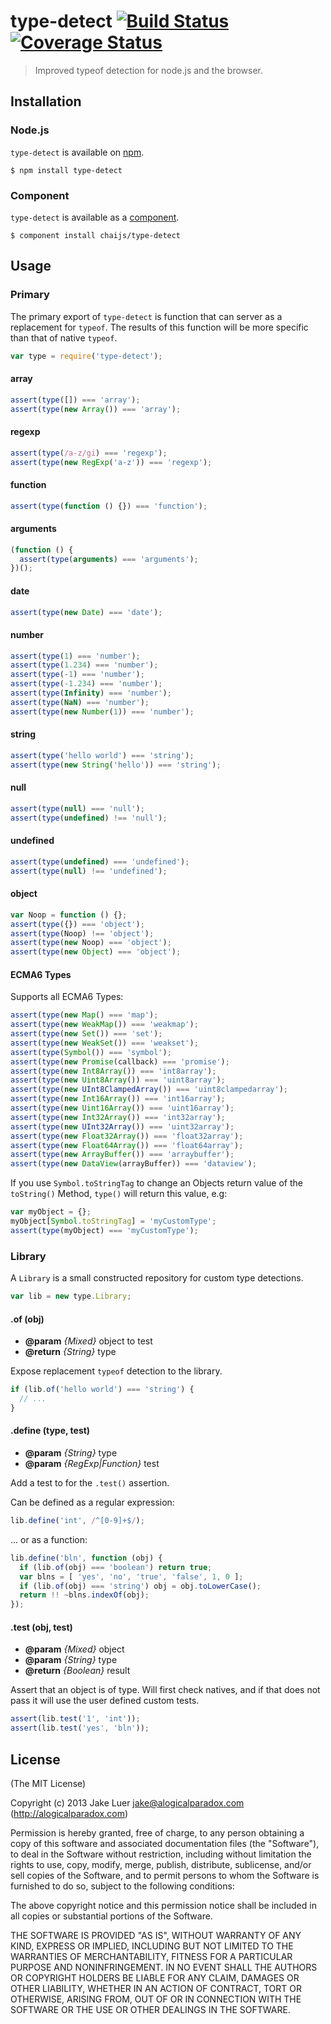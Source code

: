 # type-detect [![Build Status](https://travis-ci.org/chaijs/type-detect.png?branch=master)](https://travis-ci.org/chaijs/type-detect) [![Coverage Status](https://coveralls.io/repos/chaijs/type-detect/badge.png?branch=master)](https://coveralls.io/r/chaijs/type-detect?branch=master)

> Improved typeof detection for node.js and the browser.

## Installation

### Node.js

`type-detect` is available on [npm](http://npmjs.org).

    $ npm install type-detect

### Component

`type-detect` is available as a [component](https://github.com/component/component).

    $ component install chaijs/type-detect

## Usage

### Primary

The primary export of `type-detect` is function that can server as a replacement for 
`typeof`. The results of this function will be more specific than that of native `typeof`.

```js
var type = require('type-detect');
```

#### array

```js
assert(type([]) === 'array');
assert(type(new Array()) === 'array');
```

#### regexp

```js
assert(type(/a-z/gi) === 'regexp');
assert(type(new RegExp('a-z')) === 'regexp');
```

#### function

```js
assert(type(function () {}) === 'function');
```

#### arguments

```js
(function () {
  assert(type(arguments) === 'arguments');
})();
```

#### date

```js
assert(type(new Date) === 'date');
```

#### number

```js
assert(type(1) === 'number');
assert(type(1.234) === 'number');
assert(type(-1) === 'number');
assert(type(-1.234) === 'number');
assert(type(Infinity) === 'number');
assert(type(NaN) === 'number');
assert(type(new Number(1)) === 'number');
```

#### string

```js
assert(type('hello world') === 'string');
assert(type(new String('hello')) === 'string');
```

#### null

```js
assert(type(null) === 'null');
assert(type(undefined) !== 'null');
```

#### undefined

```js
assert(type(undefined) === 'undefined');
assert(type(null) !== 'undefined');
```

#### object

```js
var Noop = function () {};
assert(type({}) === 'object');
assert(type(Noop) !== 'object');
assert(type(new Noop) === 'object');
assert(type(new Object) === 'object');
```

#### ECMA6 Types

Supports all ECMA6 Types:

```js
assert(type(new Map() === 'map');
assert(type(new WeakMap()) === 'weakmap');
assert(type(new Set()) === 'set');
assert(type(new WeakSet()) === 'weakset');
assert(type(Symbol()) === 'symbol');
assert(type(new Promise(callback) === 'promise');
assert(type(new Int8Array()) === 'int8array');
assert(type(new Uint8Array()) === 'uint8array');
assert(type(new UInt8ClampedArray()) === 'uint8clampedarray');
assert(type(new Int16Array()) === 'int16array');
assert(type(new Uint16Array()) === 'uint16array');
assert(type(new Int32Array()) === 'int32array');
assert(type(new UInt32Array()) === 'uint32array');
assert(type(new Float32Array()) === 'float32array');
assert(type(new Float64Array()) === 'float64array');
assert(type(new ArrayBuffer()) === 'arraybuffer');
assert(type(new DataView(arrayBuffer)) === 'dataview');
```

If you use `Symbol.toStringTag` to change an Objects return value of the `toString()` Method, `type()` will return this value, e.g:

```js
var myObject = {};
myObject[Symbol.toStringTag] = 'myCustomType';
assert(type(myObject) === 'myCustomType');
```

### Library

A `Library` is a small constructed repository for custom type detections.

```js
var lib = new type.Library;
```

#### .of (obj)

* **@param** _{Mixed}_ object to test
* **@return** _{String}_  type

Expose replacement `typeof` detection to the library.

```js
if (lib.of('hello world') === 'string') {
  // ...
}
```


#### .define (type, test)

* **@param** _{String}_ type 
* **@param** _{RegExp|Function}_ test 

Add a test to for the `.test()` assertion.

Can be defined as a regular expression:

```js
lib.define('int', /^[0-9]+$/);
```

... or as a function:

```js
lib.define('bln', function (obj) {
  if (lib.of(obj) === 'boolean') return true;
  var blns = [ 'yes', 'no', 'true', 'false', 1, 0 ];
  if (lib.of(obj) === 'string') obj = obj.toLowerCase();
  return !! ~blns.indexOf(obj);
});
```


#### .test (obj, test)

* **@param** _{Mixed}_ object 
* **@param** _{String}_ type 
* **@return** _{Boolean}_  result

Assert that an object is of type. Will first
check natives, and if that does not pass it will
use the user defined custom tests.

```js
assert(lib.test('1', 'int'));
assert(lib.test('yes', 'bln'));
```




## License

(The MIT License)

Copyright (c) 2013 Jake Luer <jake@alogicalparadox.com> (http://alogicalparadox.com)

Permission is hereby granted, free of charge, to any person obtaining a copy
of this software and associated documentation files (the "Software"), to deal
in the Software without restriction, including without limitation the rights
to use, copy, modify, merge, publish, distribute, sublicense, and/or sell
copies of the Software, and to permit persons to whom the Software is
furnished to do so, subject to the following conditions:

The above copyright notice and this permission notice shall be included in
all copies or substantial portions of the Software.

THE SOFTWARE IS PROVIDED "AS IS", WITHOUT WARRANTY OF ANY KIND, EXPRESS OR
IMPLIED, INCLUDING BUT NOT LIMITED TO THE WARRANTIES OF MERCHANTABILITY,
FITNESS FOR A PARTICULAR PURPOSE AND NONINFRINGEMENT. IN NO EVENT SHALL THE
AUTHORS OR COPYRIGHT HOLDERS BE LIABLE FOR ANY CLAIM, DAMAGES OR OTHER
LIABILITY, WHETHER IN AN ACTION OF CONTRACT, TORT OR OTHERWISE, ARISING FROM,
OUT OF OR IN CONNECTION WITH THE SOFTWARE OR THE USE OR OTHER DEALINGS IN
THE SOFTWARE.
